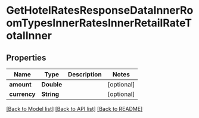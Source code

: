 # GetHotelRatesResponseDataInnerRoomTypesInnerRatesInnerRetailRateTotalInner

## Properties
Name | Type | Description | Notes
------------ | ------------- | ------------- | -------------
**amount** | **Double** |  | [optional] 
**currency** | **String** |  | [optional] 

[[Back to Model list]](../README.md#documentation-for-models) [[Back to API list]](../README.md#documentation-for-api-endpoints) [[Back to README]](../README.md)


